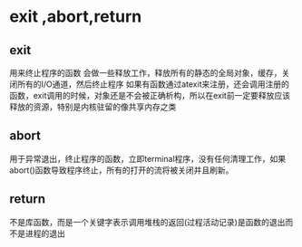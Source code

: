 # exit ,abort,return 

## exit
用来终止程序的函数
会做一些释放工作，释放所有的静态的全局对象，缓存，关闭所有的I/O通道，然后终止程序
如果有函数通过atexit来注册，还会调用注册的函数，exit调用的时候，对象还是不会被正确析构，所以在exit前一定要释放应该释放的资源，特别是内核驻留的像共享内存之类

## abort
用于异常退出，终止程序的函数，立即terminal程序，没有任何清理工作，如果abort()函数导致程序终止，所有的打开的流将被关闭并且刷新。
## return
不是库函数，而是一个关键字表示调用堆栈的返回(过程活动记录)是函数的退出而不是进程的退出
